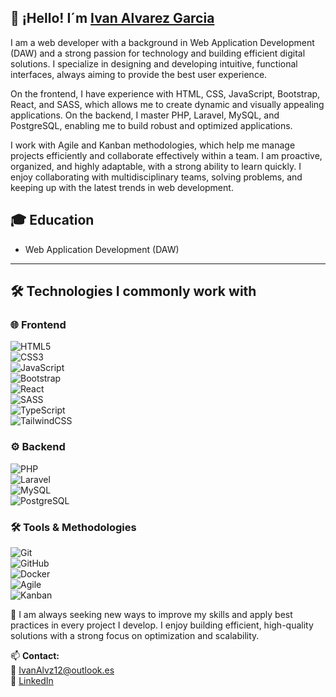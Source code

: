 ## 👋 ¡Hello! I´m [**Ivan Alvarez Garcia**](https://portafolio-tau-five-86.vercel.app/)

I am a web developer with a background in Web Application Development (DAW) and a strong passion for technology and building efficient digital solutions. I specialize in designing and developing intuitive, functional interfaces, always aiming to provide the best user experience.

On the frontend, I have experience with HTML, CSS, JavaScript, Bootstrap, React, and SASS, which allows me to create dynamic and visually appealing applications. On the backend, I master PHP, Laravel, MySQL, and PostgreSQL, enabling me to build robust and optimized applications.

I work with Agile and Kanban methodologies, which help me manage projects efficiently and collaborate effectively within a team. I am proactive, organized, and highly adaptable, with a strong ability to learn quickly. I enjoy collaborating with multidisciplinary teams, solving problems, and keeping up with the latest trends in web development.

## 🎓 Education
- Web Application Development (DAW)

---

## 🛠️ Technologies I commonly work with

### 🌐 Frontend  
![HTML5](https://img.shields.io/badge/HTML5-E34F26?style=for-the-badge&logo=html5&logoColor=white)  
![CSS3](https://img.shields.io/badge/CSS3-1572B6?style=for-the-badge&logo=css3&logoColor=white)  
![JavaScript](https://img.shields.io/badge/JavaScript-F7DF1E?style=for-the-badge&logo=javascript&logoColor=black)  
![Bootstrap](https://img.shields.io/badge/Bootstrap-7952B3?style=for-the-badge&logo=bootstrap&logoColor=white)  
![React](https://img.shields.io/badge/React-20232A?style=for-the-badge&logo=react&logoColor=61DAFB)  
![SASS](https://img.shields.io/badge/Sass-CC6699?style=for-the-badge&logo=sass&logoColor=white)  
![TypeScript](https://img.shields.io/badge/TypeScript-007ACC?style=for-the-badge&logo=typescript&logoColor=white)  
![TailwindCSS](https://img.shields.io/badge/Tailwind_CSS-38B2AC?style=for-the-badge&logo=tailwind-css&logoColor=white)  

### ⚙️ Backend  
![PHP](https://img.shields.io/badge/PHP-777BB4?style=for-the-badge&logo=php&logoColor=white)  
![Laravel](https://img.shields.io/badge/Laravel-FF2D20?style=for-the-badge&logo=laravel&logoColor=white)  
![MySQL](https://img.shields.io/badge/MySQL-005C84?style=for-the-badge&logo=mysql&logoColor=white)  
![PostgreSQL](https://img.shields.io/badge/PostgreSQL-316192?style=for-the-badge&logo=postgresql&logoColor=white)  

### 🛠️ Tools & Methodologies  
![Git](https://img.shields.io/badge/Git-F05032?style=for-the-badge&logo=git&logoColor=white)  
![GitHub](https://img.shields.io/badge/GitHub-181717?style=for-the-badge&logo=github&logoColor=white)  
![Docker](https://img.shields.io/badge/Docker-2496ED?style=for-the-badge&logo=docker&logoColor=white)  
![Agile](https://img.shields.io/badge/Agile-009688?style=for-the-badge&logo=trello&logoColor=white)  
![Kanban](https://img.shields.io/badge/Kanban-0052CC?style=for-the-badge&logo=jira&logoColor=white)  


🚀 I am always seeking new ways to improve my skills and apply best practices in every project I develop. I enjoy building efficient, high-quality solutions with a strong focus on optimization and scalability.

📫 **Contact:**  
📧 IvanAlvz12@outlook.es  
🔗 [LinkedIn](https://www.linkedin.com/in/ivan-alvarez-garcia2/)
